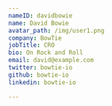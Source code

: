 ```yaml
---
nameID: davidbowie
name: David Bowie
avatar_path: /img/user1.png
company: BowTie
jobTitle: CRO
bio: On Rock and Roll
email: david@example.com
twitter: bowtie-io
github: bowtie-io
linkedin: bowtie-io

---
```

